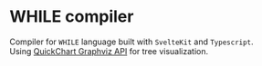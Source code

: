 # WHILE compiler

Compiler for `WHILE` language built with `SvelteKit` and `Typescript`.  
Using [QuickChart Graphviz API](https://quickchart.io/documentation/graphviz-api/) for tree visualization.